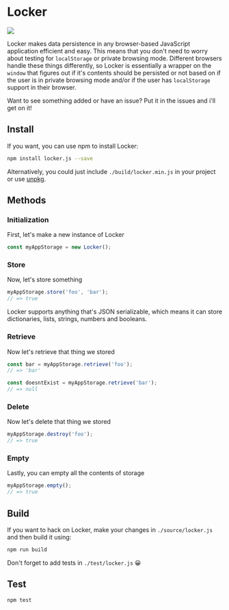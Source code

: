 # Locker

![](https://circleci.com/gh/davidhariri/locker.svg?style=shield)

Locker makes data persistence in any browser-based JavaScript application efficient and easy. This means that you don't need to worry about testing for `localStorage` or private browsing mode. Different browsers handle these things differently, so Locker is essentially a wrapper on the `window` that figures out if it's contents should be persisted or not based on if the user is in private browsing mode and/or if the user has `localStorage` support in their browser.

Want to see something added or have an issue? Put it in the issues and i'll get on it!

## Install
If you want, you can use npm to install Locker:

```bash
npm install locker.js --save
```

Alternatively, you could just include `./build/locker.min.js` in your project or use [unpkg](https://unpkg.com/locker.js@1.0.0/).

## Methods

### Initialization

First, let's make a new instance of Locker

```js
const myAppStorage = new Locker();
```

### Store
Now, let's store something

```js
myAppStorage.store('foo', 'bar');
// => true
```

Locker supports anything that's JSON serializable, which means it can store dictionaries, lists, strings, numbers and booleans.

### Retrieve
Now let's retrieve that thing we stored

```js
const bar = myAppStorage.retrieve('foo');
// => 'bar'

const doesntExist = myAppStorage.retrieve('bar');
// => null
```

### Delete
Now let's delete that thing we stored

```js
myAppStorage.destroy('foo');
// => true
```

### Empty
Lastly, you can empty all the contents of storage

```js
myAppStorage.empty();
// => true
```

## Build
If you want to hack on Locker, make your changes in `./source/locker.js` and then build it using:

```bash
npm run build
```

Don't forget to add tests in `./test/locker.js` :grinning:

## Test

```bash
npm test
```
